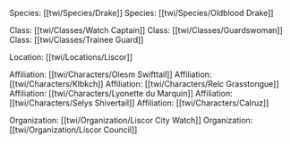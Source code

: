 Species: [[twi/Species/Drake]]
Species: [[twi/Species/Oldblood Drake]]

Class: [[twi/Classes/Watch Captain]]
Class: [[twi/Classes/Guardswoman]]
Class: [[twi/Classes/Trainee Guard]]

Location: [[twi/Locations/Liscor]]

Affiliation: [[twi/Characters/Olesm Swifttail]]
Affiliation: [[twi/Characters/Klbkch]]
Affiliation: [[twi/Characters/Relc Grasstongue]]
Affiliation: [[twi/Characters/Lyonette du Marquin]]
Affiliation: [[twi/Characters/Selys Shivertail]]
Affiliation: [[twi/Characters/Calruz]]

Organization: [[twi/Organization/Liscor City Watch]]
Organization: [[twi/Organization/Liscor Council]]


